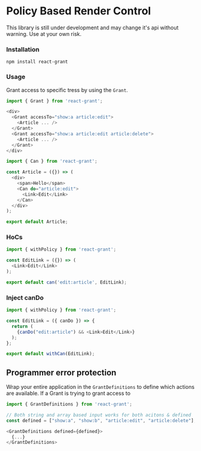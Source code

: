 # Policy Based Render Control

This library is still under development and may change it's api without warning. Use at your own risk.

### Installation

```
npm install react-grant
```

### Usage

Grant access to specific tress by using the `Grant`.

```js
import { Grant } from 'react-grant';

<div>
  <Grant accessTo="show:a article:edit">
    <Article ... />
  </Grant>
  <Grant accessTo="show:a article:edit article:delete">
    <Article ... />
  </Grant>
</div>
```


```js
import { Can } from 'react-grant';

const Article = ({}) => (
  <div>
    <span>Hello</span>
    <Can do="article:edit">
      <Link>Edit</Link>
    </Can>
  </div>
);

export default Article;
```

### HoCs
```js
import { withPolicy } from 'react-grant';

const EditLink = ({}) => (
  <Link>Edit</Link>
);

export default can('edit:article', EditLink);
```

### Inject canDo
```js
import { withPolicy } from 'react-grant';

const EditLink = ({ canDo }) => {
  return (
    {canDo("edit:article") && <Link>Edit</Link>}
  );
};

export default withCan(EditLink);
```


## Programmer error protection
Wrap your entire application in the `GrantDefinitions` to define which actions are available.
If a Grant is trying to grant access to

```js
import { GrantDefinitions } from 'react-grant';

// Both string and array based input works for both acitons & defined
const defined = ["show:a", "show:b", "article:edit", "article:delete"];

<GrantDefinitions defined={defined}>
  {...}
</GrantDefinitions>
```
